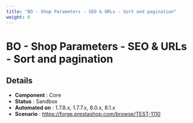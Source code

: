 ```yaml
---
title: "BO - Shop Parameters - SEO & URLs - Sort and pagination"
weight: 6
---
```


# BO - Shop Parameters - SEO & URLs - Sort and pagination
## Details
* **Component** : Core
* **Status** : Sandbox
* **Automated on** : 1.7.8.x, 1.7.7.x, 8.0.x, 8.1.x
* **Scenario** : https://forge.prestashop.com/browse/TEST-1110

